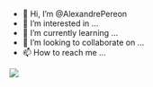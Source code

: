 - 👋 Hi, I’m @AlexandrePereon
- 👀 I’m interested in ...
- 🌱 I’m currently learning ...
- 💞️ I’m looking to collaborate on ...
- 📫 How to reach me ...

<img src="https://github-readme-stats.vercel.app/api?username=AlexandrePereon&show_icons=true&theme=radical&title_color=8E2DE2&text_color=fff&icon_color=8E2DE2">

<!---
AlexandrePereon/AlexandrePereon is a ✨ special ✨ repository because its `README.md` (this file) appears on your GitHub profile.
You can click the Preview link to take a look at your changes.
--->

